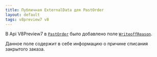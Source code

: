 ```yaml
---
title: Публичная ExternalData для PastOrder
layout: default
tags: v8preview7 v8
---
```


В Api V8Preview7 в [`PastOrder`](https://iiko.github.io/front.api.sdk/v8/html/T_Resto_Front_Api_Data_Orders_PastOrder.htm) было добавлено поле [`WriteoffReason`](https://iiko.github.io/front.api.sdk/v8/html/P_Resto_Front_Api_Data_Orders_PastOrder_WriteoffReason.htm).

Данное поле содержит в себе информацию о причине списания  закрытого заказа.

